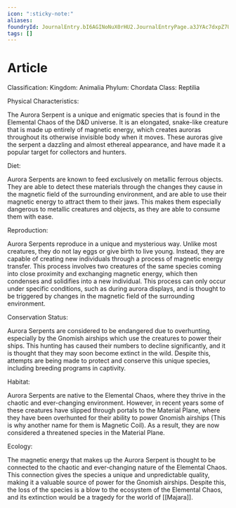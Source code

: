 ```yaml
---
icon: ":sticky-note:"
aliases: 
foundryId: JournalEntry.bI6AGINoNuX0rHU2.JournalEntryPage.a3JYAc7dxpZ7UqK6
tags: []
---
```


# Article
Classification: Kingdom: Animalia Phylum: Chordata Class: Reptilia

Physical Characteristics: 

The Aurora Serpent is a unique and enigmatic species that is found in the Elemental Chaos of the D&D universe. It is an elongated, snake-like creature that is made up entirely of magnetic energy, which creates auroras throughout its otherwise invisible body when it moves. These auroras give the serpent a dazzling and almost ethereal appearance, and have made it a popular target for collectors and hunters.

Diet: 

Aurora Serpents are known to feed exclusively on metallic ferrous objects. They are able to detect these materials through the changes they cause in the magnetic field of the surrounding environment, and are able to use their magnetic energy to attract them to their jaws. This makes them especially dangerous to metallic creatures and objects, as they are able to consume them with ease.

Reproduction: 

Aurora Serpents reproduce in a unique and mysterious way. Unlike most creatures, they do not lay eggs or give birth to live young. Instead, they are capable of creating new individuals through a process of magnetic energy transfer. This process involves two creatures of the same species coming into close proximity and exchanging magnetic energy, which then condenses and solidifies into a new individual. This process can only occur under specific conditions, such as during aurora displays, and is thought to be triggered by changes in the magnetic field of the surrounding environment.

Conservation Status: 

Aurora Serpents are considered to be endangered due to overhunting, especially by the Gnomish airships which use the creatures to power their ships. This hunting has caused their numbers to decline significantly, and it is thought that they may soon become extinct in the wild. Despite this, attempts are being made to protect and conserve this unique species, including breeding programs in captivity.

Habitat: 

Aurora Serpents are native to the Elemental Chaos, where they thrive in the chaotic and ever-changing environment. However, in recent years some of these creatures have slipped through portals to the Material Plane, where they have been overhunted for their ability to power Gnomish airships (This is why another name for them is Magnetic Coil). As a result, they are now considered a threatened species in the Material Plane.

Ecology: 

The magnetic energy that makes up the Aurora Serpent is thought to be connected to the chaotic and ever-changing nature of the Elemental Chaos. This connection gives the species a unique and unpredictable quality, making it a valuable source of power for the Gnomish airships. Despite this, the loss of the species is a blow to the ecosystem of the Elemental Chaos, and its extinction would be a tragedy for the world of [[Majara]].
